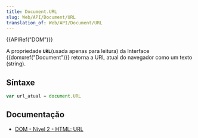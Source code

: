 ```yaml
---
title: Document.URL
slug: Web/API/Document/URL
translation_of: Web/API/Document/URL
---
```

{{APIRef("DOM")}}

A propriedade **`URL`**(usada apenas para leitura) da Interface {{domxref("Document")}} retorna a URL atual do navegador como um texto (string).

## Síntaxe

```js
var url_atual = document.URL
```

## Documentação

- [DOM - Nível 2 - HTML: URL](http://www.w3.org/TR/DOM-Level-2-HTML/html.html#ID-46183437)
